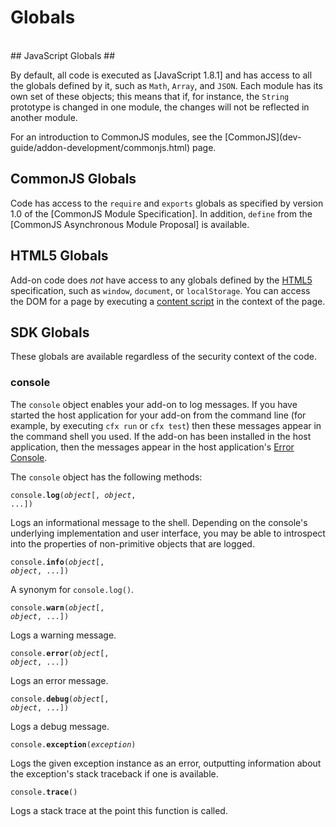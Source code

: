 # Globals #
<br>
## JavaScript Globals ##

By default, all code is executed as [JavaScript 1.8.1] and has access
to all the globals defined by it, such as `Math`, `Array`, and `JSON`. Each
module has its own set of these objects; this means that if, for
instance, the `String` prototype is changed in one module, the changes
will not be reflected in another module.

<span class="aside">
For an introduction to CommonJS modules, see the
[CommonJS](dev-guide/addon-development/commonjs.html) page.
</span>

## CommonJS Globals ##

Code has access to the `require` and `exports` globals
as specified by version 1.0 of the [CommonJS Module Specification].
In addition, `define` from the [CommonJS Asynchronous Module Proposal]
is available.

## HTML5 Globals ##

Add-on code does *not* have access to any globals defined by the
[HTML5](http://dev.w3.org/html5/spec/Overview.html) specification, such as
`window`, `document`, or `localStorage`. You can access the DOM for a page
by executing a [content script](dev-guide/addon-development/web-content.html)
in the context of the page.

## SDK Globals ##

These globals are available regardless of the security context of the code.

### console ###

The `console` object enables your add-on to log messages. If you have started
the host application for your add-on from the command line (for example, by
executing `cfx run` or `cfx test`) then these messages appear in the command
shell you used. If the add-on has been installed in the host application, then
the messages appear in the host application's
[Error Console](https://developer.mozilla.org/en/Error_Console).

The `console` object has the following methods:

<code>console.**log**(*object*[, *object*, ...])</code>

Logs an informational message to the shell.
Depending on the console's underlying implementation and user interface,
you may be able to introspect into the properties of non-primitive objects
that are logged.

<code>console.**info**(*object*[, *object*, ...])</code>

A synonym for `console.log()`.

<code>console.**warn**(*object*[, *object*, ...])</code>

Logs a warning message.

<code>console.**error**(*object*[, *object*, ...])</code>

Logs an error message.

<code>console.**debug**(*object*[, *object*, ...])</code>

Logs a debug message.

<code>console.**exception**(*exception*)</code>

Logs the given exception instance as an error, outputting information
about the exception's stack traceback if one is available.

<code>console.**trace**()</code>

Logs a stack trace at the point this function is called.

